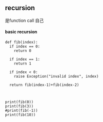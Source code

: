 ## recursion
是function call 自己
#### basic recursion
```
def fib(index):
  if index == 0:
    return 0
  
  if index == 1:
    return 1
  
  if index < 0:
    raise Exception("invalid index", index)
  
  return fib(index-1)+fib(index-2)

  
  
print(fib(0))
print(fib(3))
#print(fib(-1))
print(fib(10))
```
